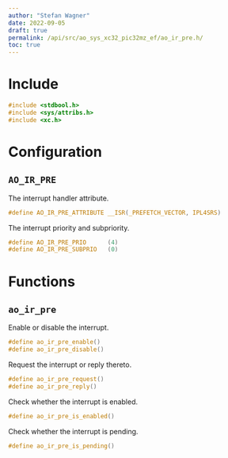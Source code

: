 ```yaml
---
author: "Stefan Wagner"
date: 2022-09-05
draft: true
permalink: /api/src/ao_sys_xc32_pic32mz_ef/ao_ir_pre.h/
toc: true
---
```


# Include

```c
#include <stdbool.h>
#include <sys/attribs.h>
#include <xc.h>
```

# Configuration

## `AO_IR_PRE`

The interrupt handler attribute.

```c
#define AO_IR_PRE_ATTRIBUTE __ISR(_PREFETCH_VECTOR, IPL4SRS)
```

The interrupt priority and subpriority.

```c
#define AO_IR_PRE_PRIO      (4)
#define AO_IR_PRE_SUBPRIO   (0)
```

# Functions

## `ao_ir_pre`

Enable or disable the interrupt.

```c
#define ao_ir_pre_enable()
#define ao_ir_pre_disable()
```

Request the interrupt or reply thereto.

```c
#define ao_ir_pre_request()
#define ao_ir_pre_reply()
```

Check whether the interrupt is enabled.

```c
#define ao_ir_pre_is_enabled()
```

Check whether the interrupt is pending.

```c
#define ao_ir_pre_is_pending()
```
